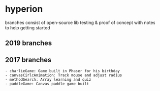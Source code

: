 # hyperion
branches consist of open-source lib testing & proof of concept with notes to help getting started


## 2019 branches



## 2017 branches
    - charlieGame: Game built in Phaser for his birthday
    - canvasCirlcAnimation: Track mouse and adjust radius
    - methodSearch: Array learning and quiz
    - paddleGame: Canvas paddle game built
